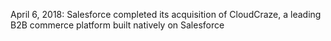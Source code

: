 April 6, 2018: Salesforce completed its acquisition of CloudCraze, a leading B2B commerce platform built natively on Salesforce